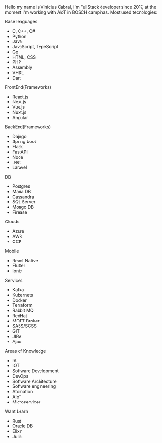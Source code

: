 Hello my name is Vinicius Cabral, i'm FullStack developer since 2017, at the moment i'm working with AIoT in BOSCH campinas.
Most used tecnologies:

Base lenguages
- C, C++, C#
- Python
- Java
- JavaScript, TypeScript
- Go
- HTML, CSS
- PHP
- Assembly
- VHDL
- Dart

FrontEnd(Frameworks)
- React.js
- Next.js
- Vue.js
- Nuxt.js
- Angular

BackEnd(Frameworks)
- Dajngo
- Spring boot
- Flask
- FastAPI
- Node
- .Net
- Laravel

DB
- Postgres
- Maria DB
- Cassandra
- SQL Server
- Mongo DB
- Firease

Clouds
- Azure
- AWS
- GCP

Mobile
- React Native
- Flutter
- Ionic

Services
- Kafka
- Kubernets
- Docker
- Terraform
- Rabbit MQ
- RedHat
- MQTT Broker
- SASS/SCSS
- GIT
- JIRA
- Ajax

Areas of Knowledge 
- IA
- IOT
- Software Development
- DevOps
- Software Architecture
- Software engineering
- Atomation
- AIoT
- Microservices

Want Learn
- Rust
- Oracle DB
- Elixir
- Julia












